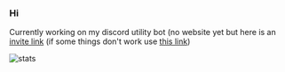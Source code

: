 ### Hi

 Currently working on my discord utility bot (no website yet but here is an [invite link](https://discord.com/api/oauth2/authorize?client_id=790763466076061696&permissions=67500096&scope=bot) (if some things don't work use [this link](https://discord.com/api/oauth2/authorize?client_id=790763466076061696&permissions=8&scope=bot))

![stats](https://github-readme-stats.vercel.app/api?username=kev-in123&show_icons=true&include_all_commits=true&count_private=true&hide=stars&theme=vue-dark)
